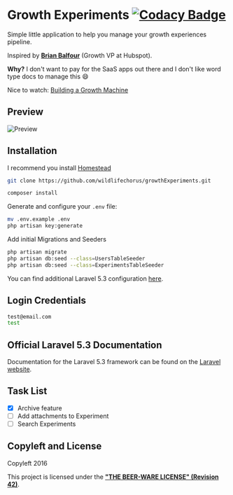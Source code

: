 # Growth Experiments [![Codacy Badge](https://api.codacy.com/project/badge/Grade/96be5de1b109427fa20d689dba687b5c)](https://www.codacy.com/app/wildlifechorus/growthExperiments?utm_source=github.com&amp;utm_medium=referral&amp;utm_content=wildlifechorus/growthExperiments&amp;utm_campaign=Badge_Grade)

Simple little application to help you manage your growth experiences pipeline.

Inspired by **[Brian Balfour](http://www.coelevate.com/)** (Growth VP at Hubspot).

**Why?** I don't want to pay for the SaaS apps out there and I don't like word type docs to manage this :smile:

Nice to watch: [Building a Growth Machine](http://www.heavybit.com/library/video/building-a-growth-machine/)

## Preview ##

![Preview](http://i.imgur.com/1LkFoB1.png)

## Installation ##

I recommend you install [Homestead](https://laravel.com/docs/5.3/homestead)

```bash
git clone https://github.com/wildlifechorus/growthExperiments.git
```

```bash
composer install
```

Generate and configure your `.env` file:

```bash
mv .env.example .env
php artisan key:generate
```

Add initial Migrations and Seeders

```bash
php artisan migrate
php artisan db:seed --class=UsersTableSeeder
php artisan db:seed --class=ExperimentsTableSeeder
```

You can find additional Laravel 5.3 configuration [here](https://laravel.com/docs/5.3/installation#configuration).

## Login Credentials ##

```bash
test@email.com
test
```

## Official Laravel 5.3 Documentation

Documentation for the Laravel 5.3 framework can be found on the [Laravel website](http://laravel.com/docs).

## Task List ##

- [x] Archive feature
- [ ] Add attachments to Experiment
- [ ] Search Experiments

## Copyleft and License

Copyleft 2016

This project is licensed under the **["THE BEER-WARE LICENSE" (Revision 42)](http://www.cs.trincoll.edu/hfoss/wiki/Chris_Fei:_Beerware_License)**.